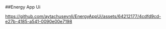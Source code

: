 ##Energy App Ui

https://github.com/aytachuseynli/EnergyAppUi/assets/64212177/4cdfd9cd-e27b-4185-a541-0090e00e7198
